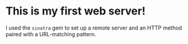 # This is my first web server!

I used the `sinatra` gem to set up a remote server and an HTTP method paired with a URL-matching pattern. 
